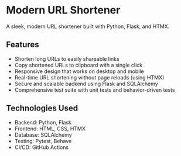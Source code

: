 # Modern URL Shortener

A sleek, modern URL shortener built with Python, Flask, and HTMX.

## Features

- Shorten long URLs to easily shareable links
- Copy shortened URLs to clipboard with a single click
- Responsive design that works on desktop and mobile
- Real-time URL shortening without page reloads (using HTMX)
- Secure and scalable backend using Flask and SQLAlchemy
- Comprehensive test suite with unit tests and behavior-driven tests

## Technologies Used

- Backend: Python, Flask
- Frontend: HTML, CSS, HTMX
- Database: SQLAlchemy
- Testing: Pytest, Behave
- CI/CD: GitHub Actions